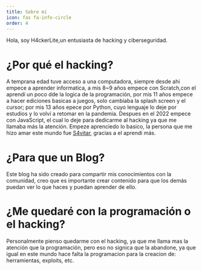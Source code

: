 ```yaml
---
title: Sobre mí
icon: fas fa-info-circle
order: 4
---
```


Hola, soy H4ckerLite,un entusiasta de hacking y ciberseguridad.

# ¿Por qué el hacking?

A temprana edad tuve acceso a una computadora, siempre desde ahi empece a aprender informatica, a mis 8~9 años empece con Scratch,con el aprendí un poco dde la logica de la programación, por mis 11 años empece a hacer ediciones basicas a juegos, solo cambiaba la splash screen y el cursor; por mis 13 años epece por Python, cuyo lenguaje lo deje por estudios y lo volví a retomar en la pandemia.
Despues en el 2022 empece con JavaScript, el cual lo deje para dedicarme al hacking ya que me llamaba más la atención.
Empeze aprenciedo lo basico, la persona que me hizo amar este mundo fue [S4vitar](https://www.youtube.com/c/s4vitar), gracias a el aprendí más.


# ¿Para que un Blog?

Este blog ha sido creado para compartir mis conocimientos con la comunidad, creo que es importante crear contenido para que los demás puedan ver lo que haces y puedan aprender de ello.

# ¿Me quedaré con la programación o el hacking?

Personalmente pienso quedarme con el hacking, ya que me llama mas la atención que la programación, pero eso no signica que la abandone, ya que igual en este mundo hace falta la programacion para la creacion de: herramientas, exploits, etc.

